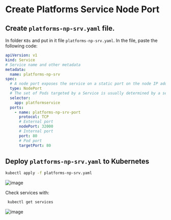 # Create Platforms Service Node Port

## Create ```platforms-np-srv.yaml``` file. 

In folder ```K8s``` and put in it file ```platforms-np-srv.yaml```. In the file, paste the following code:

```yaml
apiVersion: v1
kind: Service
# Service name and other metadata
metadata:
  name: platforms-np-srv
spec:
  # A node port exposes the service on a static port on the node IP address. NodePorts are in the 30000-32767 range by default
  type: NodePort
  # The set of Pods targeted by a Service is usually determined by a selector.
  selector:
    app: platformservice
  ports: 
    - name: platforms-np-srv-port
      protocol: TCP
      # External port
      nodePort: 32000
      # Internal port
      port: 80
      # Pod port
      targetPort: 80
```


## Deploy ```platforms-np-srv.yaml``` to Kubernetes

```bash
kubectl apply -f platforms-np-srv.yaml
```

![image](https://user-images.githubusercontent.com/34960418/172363556-c6fee1eb-cfd1-49ec-bbbd-42aa96f3d2b3.png)


Check services with:

```bash
 kubectl get services
```

![image](https://user-images.githubusercontent.com/34960418/172364010-efc4c776-4563-4c99-869b-9e2dbfa75c7a.png)
